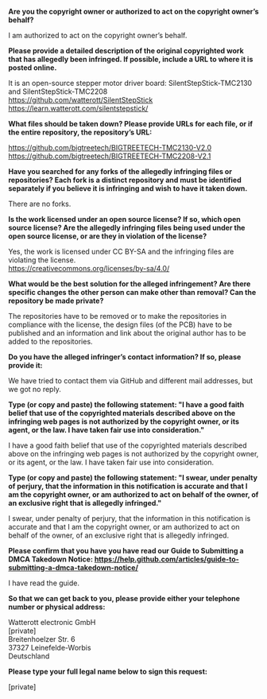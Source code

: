 **Are you the copyright owner or authorized to act on the copyright owner’s behalf?**  

I am authorized to act on the copyright owner’s behalf.  

**Please provide a detailed description of the original copyrighted work that has allegedly been infringed. If possible, include a URL to where it is posted online.**  

It is an open-source stepper motor driver board: SilentStepStick-TMC2130 and SilentStepStick-TMC2208   
https://github.com/watterott/SilentStepStick   
https://learn.watterott.com/silentstepstick/  

**What files should be taken down? Please provide URLs for each file, or if the entire repository, the repository’s URL:**  

https://github.com/bigtreetech/BIGTREETECH-TMC2130-V2.0   
https://github.com/bigtreetech/BIGTREETECH-TMC2208-V2.1  

**Have you searched for any forks of the allegedly infringing files or repositories? Each fork is a distinct repository and must be identified separately if you believe it is infringing and wish to have it taken down.**  

There are no forks.  

**Is the work licensed under an open source license? If so, which open source license? Are the allegedly infringing files being used under the open source license, or are they in violation of the license?**  

Yes, the work is licensed under CC BY-SA and the infringing files are violating the license.   
https://creativecommons.org/licenses/by-sa/4.0/  

**What would be the best solution for the alleged infringement? Are there specific changes the other person can make other than removal? Can the repository be made private?**  

The repositories have to be removed or to make the repositories in compliance with the license, the design files (of the PCB) have to be published and an information and link about the original author has to be added to the repositories.  

**Do you have the alleged infringer’s contact information? If so, please provide it:**  

We have tried to contact them via GitHub and different mail addresses, but we got no reply.  

**Type (or copy and paste) the following statement: "I have a good faith belief that use of the copyrighted materials described above on the infringing web pages is not authorized by the copyright owner, or its agent, or the law. I have taken fair use into consideration."**  

I have a good faith belief that use of the copyrighted materials described above on the infringing web pages is not authorized by the copyright owner, or its agent, or the law. I have taken fair use into consideration.  

**Type (or copy and paste) the following statement: "I swear, under penalty of perjury, that the information in this notification is accurate and that I am the copyright owner, or am authorized to act on behalf of the owner, of an exclusive right that is allegedly infringed."**  

I swear, under penalty of perjury, that the information in this notification is accurate and that I am the copyright owner, or am authorized to act on behalf of the owner, of an exclusive right that is allegedly infringed.  

**Please confirm that you have you have read our Guide to Submitting a DMCA Takedown Notice: https://help.github.com/articles/guide-to-submitting-a-dmca-takedown-notice/**  

I have read the guide.  

**So that we can get back to you, please provide either your telephone number or physical address:**  

Watterott electronic GmbH   
[private]  
Breitenhoelzer Str. 6   
37327 Leinefelde-Worbis    
Deutschland  

**Please type your full legal name below to sign this request:**  

[private]  

